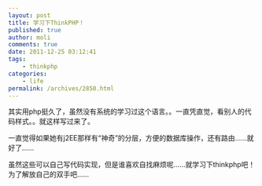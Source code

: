 ```yaml
---
layout: post
title: 学习下ThinkPHP！
published: true
author: moli
comments: true
date: 2011-12-25 03:12:41
tags:
    - thinkphp
categories:
    - life
permalink: /archives/2850.html
---
```





其实用php挺久了，虽然没有系统的学习过这个语言。。一直凭直觉，看别人的代码样式。。就这样写过来了。

一直觉得如果她有j2EE那样有“神奇”的分层，方便的数据库操作，还有路由……就好了……

虽然这些可以自己写代码实现，但是谁喜欢自找麻烦呢……就学习下thinkphp吧！为了解放自己的双手吧……

&nbsp;
